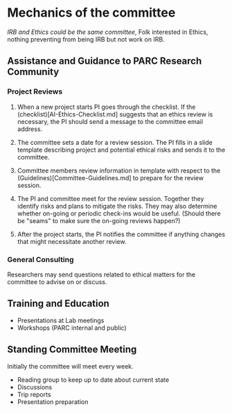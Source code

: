 # Mechanics of the committee

*IRB and Ethics could be the same committee*, Folk interested in Ethics, nothing preventing from being IRB but not work on IRB.

## Assistance and Guidance to PARC Research Community

### Project Reviews

1. When a new project starts PI goes through the checklist. If the
(checklist)[AI-Ethics-Checklist.md] suggests that an ethics review is
necessary, the PI should send a message to the committee email address.

2. The committee sets a date for a review session. The PI fills in a slide
template describing project and potential ethical risks and sends it to the
committee.

3. Committee members review information in template with respect to the
(Guidelines)[Committee-Guidelines.md] to prepare for the review session.

4. The PI and committee meet for the review session. Together they identify risks
and plans to mitigate the risks. They may also determine whether on-going or
periodic check-ins would be useful. (Should there be "seams" to make sure the
on-going reviews happen?)

5. After the project starts, the PI notifies the committee if anything changes
that might necessitate another review.

### General Consulting

Researchers may send questions related to ethical matters for the committee to
advise on or discuss.


## Training and Education

- Presentations at Lab meetings
- Workshops (PARC internal and public)

## Standing Committee Meeting

Initially the committee will meet every week.

- Reading group to keep up to date about current state
- Discussions
- Trip reports
- Presentation preparation

